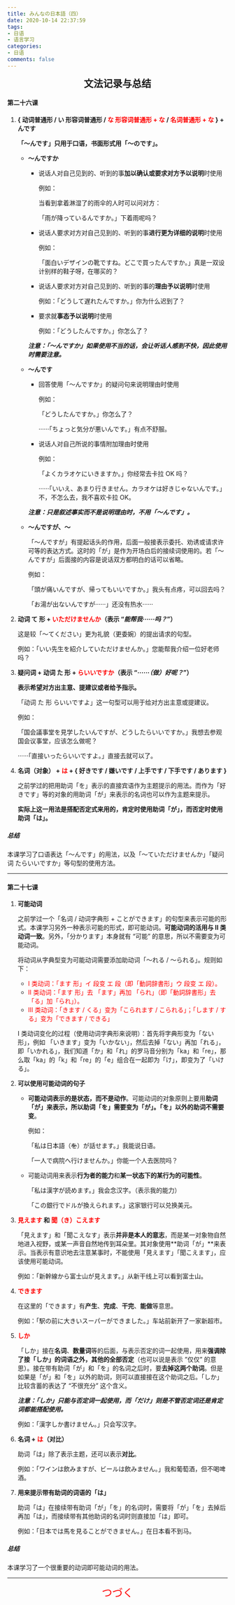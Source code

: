 ```yaml
---
title: みんなの日本語（四）
date: 2020-10-14 22:37:59
tags: 
- 日语
- 语言学习
categories: 
- 日语
comments: false
---
```


<center><strong><span style="font-size: 22px;">文法记录与总结</span></strong></center>

#### 第二十六课

<!--more-->

1. **{ 动词普通形 / い 形容词普通形 / <span style="color: red;">な 形容词普通形 + な</span> / <span style="color: red;">名词普通形 + な</span> } + んです**

    **「〜んです」只用于口语，书面形式用「〜のです」。**

    - **～んですか**

        - 说话人对自己见到的、听到的事**加以确认或要求对方予以说明**时使用

            例如：

            当看到拿着淋湿了的雨伞的人时可以问对方：

            「雨が降っているんですか。」下着雨呢吗？

        - 说话人要求对方对自己见到的、听到的事**进行更为详细的说明**时使用

            例如：

            「面白いデザインの靴ですね。どこで買ったんですか。」真是一双设计别样的鞋子呀，在哪买的？

        - 说话人要求对方对自己见到的、听到的事的**理由予以说明**时使用

            例如：「どうして遅れたんですか。」你为什么迟到了？

        - 要求就**事态予以说明**时使用

            例如：「どうしたんですか。」你怎么了？

        ***注意：「〜んですか」如果使用不当的话，会让听话人感到不快，因此使用时需要注意。***

    - **〜んです**

        - 回答使用「〜んですか」的疑问句来说明理由时使用

            例如：

            「どうしたんですか。」你怎么了？

            ······「ちょっと気分が悪いんです。」有点不舒服。

        - 说话人对自己所说的事情附加理由时使用

            例如：

            「よくカラオケにいきますか。」你经常去卡拉 OK 吗？

            ······「いいえ、あまり行きません。カラオケは好きじゃないんです。」不，不怎么去，我不喜欢卡拉 OK。

        ***注意：只是叙述事实而不是说明理由时，不用「〜んです」。***

    - **〜んですが、〜**

        「〜んですが」有提起话头的作用，后面一般接表示委托、劝诱或请求许可等的表达方式。这时的「が」是作为开场白后的接续词使用的。若「〜んですが」后面接的内容是说话双方都明白的话可以省略。

        例如：

        「頭が痛いんですが、帰ってもいいですか。」我头有点疼，可以回去吗？

        「お湯が出ないんですが······」还没有热水······

2. **动词 て 形 + <span style="color: red;">いただけませんか</span>（表示 “*能帮我······吗？*”）**

    这是较「〜てください」更为礼貌（更委婉）的提出请求的句型。

    例如：「いい先生を紹介していただけませんか。」您能帮我介绍一位好老师吗？

3. **疑问词 + 动词 た 形 + <span style="color: red;">らいいですか</span>（表示 “*······（做）好呢？*”）**

    **表示希望对方出主意、提建议或者给予指示。**

    「动词 た 形 らいいですよ」这一句型可以用于给对方出主意或提建议。

    例如：

    「国会議事堂を見学したいんですが、どうしたらいいですか。」我想去参观国会议事堂，应该怎么做呢？

    ······「直接いったらいいですよ。」直接去就可以了。

4. **名词（对象） + <span style="color: red;">は</span> + { 好きです / 嫌いです / 上手です / 下手です / あります }**

    之前学过的把用助词「を」表示的直接宾语作为主题提示的用法。而作为「好きです」等的对象的用助词「が」来表示的名词也可以作为主题来提示。

    **实际上这一用法是搭配否定式来用的，肯定时使用助词「が」，而否定时使用助词「は」。**



##### 总结

本课学习了口语表达「〜んです」的用法，以及「〜ていただけませんか」「疑问词 たらいいですか」等句型的使用方法。

----

#### 第二十七课

1. **可能动词**

    之前学过一个「名词 / 动词字典形 + ことができます」的句型来表示可能的形式。本课学习另外一种表示可能的形式，即可能动词。**可能动词的活用与 II 类动词一致**。另外，「分かります」本身就有 “可能” 的意思，所以不需要变为可能动词。

    将动词从字典型变为可能动词需要添加助动词「〜れる / 〜られる」。规则如下：

    - <span style="color: red;">I 类动词：「ます 形」イ 段变 エ 段（即「動詞辞書形」ウ 段变 エ 段）。</span>
    - <span style="color: red;">II 类动词：「ます 形」去 「ます」再加 「られ」（即「動詞辞書形」去「る」加「られ」）。</span>
    - <span style="color: red;">III 类动词：「きます / くる」变为「こられます / こられる」；「します / する」变为「できます / できる」</span>

    I 类动词变化的过程（使用动词字典形来说明）：首先将字典形变为「ない 形」，例如 「いきます」变为「いかない」，然后去掉「ない」再加「れる」，即「いかれる」，我们知道「か」和「れ」的罗马音分别为「ka」和「re」，那么取「ka」的「k」和「re」的「e」组合在一起即为「け」，即变为了「いける」。

2. **可以使用可能动词的句子**

    - **可能动词表示的是状态，而不是动作**。可能动词的对象原则上要用**助词「が」**来表示，所以助词「を」需要变为「が」。**「を」以外的助词不需要变**。

        例如：

        「私は日本語（<s>を</s>）が話せます。」我能说日语。

        「一人で病院へ行けませんか。」你能一个人去医院吗？

    - 可能动词用来表示**行为者的能力**和**某一状态下的某行为的可能性**。

        「私は漢字が読めます。」我会念汉字。（表示我的能力）

        「この銀行でドルが換えられます。」这家银行可以兑换美元。

3. **<span style="color: red;">見えます</span> 和 <span style="color: red;">聞（き）こえます</span>**

    「見えます」和「聞こえなす」表示**并非是本人的意志**，而是某一对象物自然地进入视野，或某一声音自然地传到耳朵里。其对象使用**助词「が」**来表示。当表示有意识地去注意某事时，不能使用「見えます」「聞こえます」，应该使用可能动词。

    例如：「新幹線から富士山が見えます。」从新干线上可以看到富士山。

4. **<span style="color: red;">できます</span>**

    在这里的「できます」有**产生**、**完成**、**干完**、**能做**等意思。

    例如：「駅の前に大きいスーパーができました。」车站前新开了一家新超市。

5. **<span style="color: red;">しか</span>**

    「しか」接在**名词**、**数量词**等的后面，与表示否定的词一起使用，用来**强调除了接「しか」的词语之外，其他的全部否定**（也可以说是表示 ”仅仅” 的意思）。接在带有助词「が」和「を」的名词之后时，要**去掉这两个助词**。但是如果是「が」和「を」以外的助词，则可以直接接在这个助词之后。「しか」比较含蓄的表达了 “不很充分” 这个含义。

    ***注意：「しか」只能与否定词一起使用，而「だけ」则是不管否定词还是肯定词都能搭配使用。***

    例如：「漢字しか書けません。」只会写汉字。

6. **名词 + <span style="color: red;">は</span>（对比）**

    助词「は」除了表示主题，还可以表示**对比**。

    例如：「ワインは飲みますが、ビールは飲みません。」我和葡萄酒，但不喝啤酒。

7. **用来提示带有助词的词语的「は」**

    助词「は」在接续带有助词「が」「を」的名词时，需要将「が」「を」去掉后再加「は」，而接续带有其他助词的名词时则直接加「は」即可。

    例如：「日本では馬を見ることができません。」在日本看不到马。



##### 总结

本课学习了一个很重要的动词即可能动词的用法。

----

<center><div style="color: red; font-size: 24px;">つづく<div></center>
